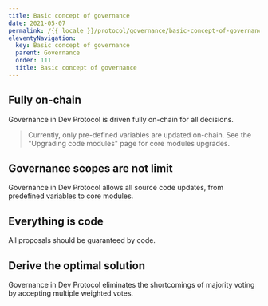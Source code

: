 ```yaml
---
title: Basic concept of governance
date: 2021-05-07
permalink: /{{ locale }}/protocol/governance/basic-concept-of-governance/index.html
eleventyNavigation:
  key: Basic concept of governance
  parent: Governance
  order: 111
  title: Basic concept of governance
---
```


## Fully on-chain

Governance in Dev Protocol is driven fully on-chain for all decisions.

> Currently, only pre-defined variables are updated on-chain. See the "Upgrading code modules" page for core modules upgrades.

## Governance scopes are not limit

Governance in Dev Protocol allows all source code updates, from predefined variables to core modules.

## Everything is code

All proposals should be guaranteed by code.

## Derive the optimal solution

Governance in Dev Protocol eliminates the shortcomings of majority voting by accepting multiple weighted votes.
